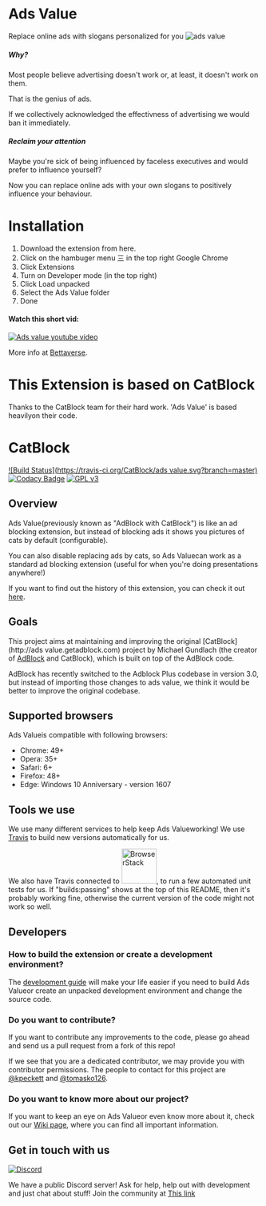 # Ads Value
Replace online ads with slogans personalized for you
![ads value](https://www.bettaverse.xyz/_next/image?url=%2F_next%2Fstatic%2Fmedia%2Fadsvalue1.eac99e4c.jpg&w=1920&q=75)

##### Why?

Most people believe advertising doesn't work or, at least, it doesn't work on them.

That is the genius of ads.

If we collectively acknowledged the effectivness of advertising we would ban it immediately.

##### Reclaim your attention

Maybe you're sick of being influenced by faceless executives and would prefer to influence yourself?

Now you can replace online ads with your own slogans to positively influence your behaviour.


# Installation

1. Download the extension from here.
2. Click on the hambuger menu 三 in the top right Google Chrome
3. Click Extensions
4. Turn on Developer mode (in the top right)
5. Click Load unpacked
6. Select the Ads Value folder
7. Done

#### Watch this short vid:
[![Ads value youtube video](https://img.youtube.com/vi/Hu8LUbTmBtM/0.jpg)](https://www.youtube.com/watch?v=Hu8LUbTmBtM)


More info at [Bettaverse](https://bettaverse.xyz/adsvalue).

# This Extension is based on CatBlock

Thanks to the CatBlock team for their hard work. 'Ads Value' is based heavilyon their code.
# CatBlock

[![Build Status](https://travis-ci.org/CatBlock/ads value.svg?branch=master)](https://travis-ci.org/CatBlock/catblock)
[![Codacy Badge](https://api.codacy.com/project/badge/Grade/cc8d000f77bb427caa8b0293d9b5d225)](https://www.codacy.com/app/tomastaro/catblock?utm_source=github.com&utm_medium=referral&utm_content=CatBlock/catblock&utm_campaign=Badge_Grade)
[![GPL v3](https://img.shields.io/badge/License-GPLv3-blue.svg)](https://github.com/CatBlock/catblock/blob/master/LICENSE.txt)

## Overview

Ads Value(previously known as "AdBlock with CatBlock") is like an ad blocking extension, but instead of blocking ads it shows you pictures of cats by default (configurable).

You can also disable replacing ads by cats, so Ads Valuecan work as a standard ad blocking extension (useful for when you're doing presentations anywhere!)

If you want to find out the history of this extension, you can check it out [here](https://github.com/CatBlock/catblock/wiki/History).

## Goals

This project aims at maintaining and improving the original [CatBlock](http://ads value.getadblock.com) project by Michael Gundlach (the creator of [AdBlock](https://getadblock.com) and CatBlock), which is built on top of the AdBlock code.

AdBlock has recently switched to the Adblock Plus codebase in version 3.0, but instead of importing those changes to ads value, we think it would be better to improve the original codebase.



## Supported browsers

Ads Valueis compatible with following browsers:

- Chrome: 49+
- Opera: 35+
- Safari: 6+
- Firefox: 48+
- Edge: Windows 10 Anniversary - version 1607

## Tools we use

We use many different services to help keep Ads Valueworking! We use [Travis](http://travis-ci.org) to build new versions automatically for us.

We also have Travis connected to <a href="https://browserstack.com"><img src="https://bstacksupport.zendesk.com/attachments/token/q3lgvdc6t3gMJfqDUFkqsMgrP/?name=Logo-01.svg" alt="BrowserStack" width=70 href="https://browserstack.com"/></a>, to run a few automated unit tests for us. If "builds:passing" shows at the top of this README, then it's probably working fine, otherwise the current version of the code might not work so well.

## Developers

### How to build the extension or create a development environment?

The [development guide](https://github.com/CatBlock/catblock/wiki/Building-the-extension) will make your life easier if you need to build Ads Valueor create an unpacked development environment and change the source code.

### Do you want to contribute?

If you want to contribute any improvements to the code, please go ahead and send us a pull request from a fork of this repo!

If we see that you are a dedicated contributor, we may provide you with contributor permissions.
The people to contact for this project are [@kpeckett](https://github.com/kpeckett) and [@tomasko126](https://github.com/tomasko126).

### Do you want to know more about our project?

If you want to keep an eye on Ads Valueor even know more about it, check out our [Wiki page](https://github.com/CatBlock/catblock/wiki), where you can find all important information.

## Get in touch with us

[![Discord](https://img.shields.io/discord/468064596129742850.svg)](https://discord.gg/HKCNztF)

We have a public Discord server! Ask for help, help out with development and just chat about stuff! Join the community at [This link](https://discord.gg/HKCNztF)
